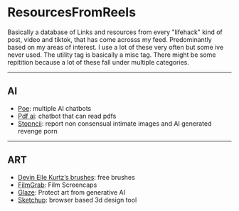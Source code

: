 # ResourcesFromReels
Basically a database of Links and resources from every "lifehack" kind of post, video and tiktok, that has come acrosss my feed.
Predominantly based on my areas of interest. I use a lot of these very often but some ive never used. The utility tag is basically a misc tag.
There might be some repitition because a lot of these fall under multiple categories.
___

## AI
- [Poe](https://poe.com/): multiple AI chatbots  
- [Pdf ai](https://pdf.ai/): chatbot that can read pdfs  
- [Stopncii](https://stopncii.org/): report non consensual intimate images and AI generated revenge porn

___

## ART
- [Devin Elle Kurtz’s brushes](https://tamberella.gumroad.com/): free brushes
- [FilmGrab](https://film-grab.com/): Film Screencaps
- [Glaze](https://glaze.cs.uchicago.edu/): Protect art from generative AI
- [Sketchup](https://www.sketchup.com): browser based 3d design tool

